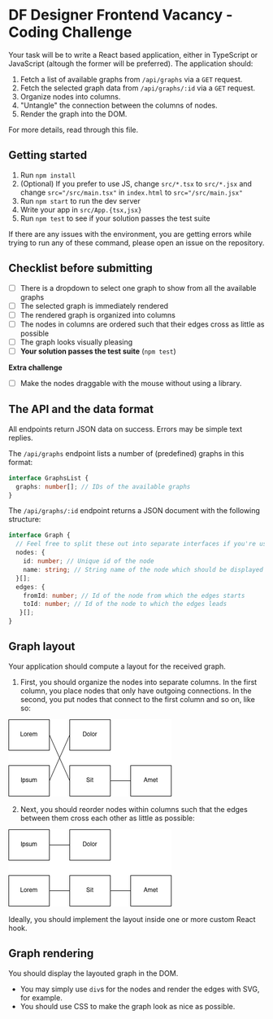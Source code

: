 # DF Designer Frontend Vacancy - Coding Challenge

Your task will be to write a React based application, either in TypeScript or JavaScript (altough the former will be preferred). The application should:

1. Fetch a list of available graphs from `/api/graphs` via a `GET` request.
2. Fetch the selected graph data from `/api/graphs/:id` via a `GET` request.
3. Organize nodes into columns.
4. "Untangle" the connection between the columns of nodes.
5. Render the graph into the DOM.

For more details, read through this file.

## Getting started

 1. Run `npm install`
 2. (Optional) If you prefer to use JS, change `src/*.tsx` to `src/*.jsx` and change `src="/src/main.tsx"` in `index.html` to `src="/src/main.jsx"`
 3. Run `npm start` to run the dev server
 4. Write your app in `src/App.{tsx,jsx}`
 5. Run `npm test` to see if your solution passes the test suite

 If there are any issues with the environment, you are getting errors while trying to run any of these command, please open an issue on the repository.


## Checklist before submitting

 - [ ] There is a dropdown to select one graph to show from all the available graphs
 - [ ] The selected graph is immediately rendered
 - [ ] The rendered graph is organized into columns
 - [ ] The nodes in columns are ordered such that their edges cross as little as possible
 - [ ] The graph looks visually pleasing
 - [ ] **Your solution passes the test suite** (`npm test`)

**Extra challenge**

 - [ ] Make the nodes draggable with the mouse without using a library.

## The API and the data format

All endpoints return JSON data on success. Errors may be simple text replies.

The `/api/graphs` endpoint lists a number of (predefined) graphs in this format:

```typescript
interface GraphsList {
  graphs: number[]; // IDs of the available graphs
}
```

The `/api/graphs/:id` endpoint returns a JSON document with the following structure:

```typescript
interface Graph {
  // Feel free to split these out into separate interfaces if you're using TS
  nodes: {
    id: number; // Unique id of the node
    name: string; // String name of the node which should be displayed
  }[];
  edges: {
    fromId: number; // Id of the node from which the edges starts
    toId: number; // Id of the node to which the edges leads
   }[];
}
```
## Graph layout

Your application should compute a layout for the received graph.

 1. First, you should organize the nodes into separate columns. In the first column, you place nodes that only have outgoing connections. In the second, you put nodes that connect to the first column and so on, like so:
 
![Graph columns](graph-columns.png)

 2. Next, you should reorder nodes within columns such that the edges between them cross each other as little as possible:

![Graph untangled](graph-untangled.png)

Ideally, you should implement the layout inside one or more custom React hook.

## Graph rendering

You should display the layouted graph in the DOM. 
 - You may simply use `div`s for the nodes and render the edges with SVG, for example. 
 - You should use CSS to make the graph look as nice as possible.

